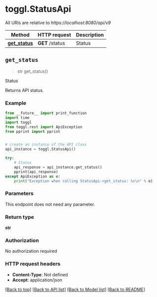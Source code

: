 # toggl.StatusApi

All URIs are relative to *https://localhost:8080/api/v9*

Method | HTTP request | Description
------------- | ------------- | -------------
[**get_status**](StatusApi.md#get_status) | **GET** /status | Status


## `get_status`
> str get_status()

Status

Returns API status.

### Example

```python
from __future__ import print_function
import time
import toggl
from toggl.rest import ApiException
from pprint import pprint


# create an instance of the API class
api_instance = toggl.StatusApi()

try:
    # Status
    api_response = api_instance.get_status()
    pprint(api_response)
except ApiException as e:
    print("Exception when calling StatusApi->get_status: %s\n" % e)
```

### Parameters

This endpoint does not need any parameter.

### Return type

**str**

### Authorization

No authorization required

### HTTP request headers

 - **Content-Type**: Not defined
 - **Accept**: application/json

[[Back to top]](#) [[Back to API list]](../README.md#documentation-for-api-endpoints) [[Back to Model list]](../README.md#documentation-for-models) [[Back to README]](../README.md)

